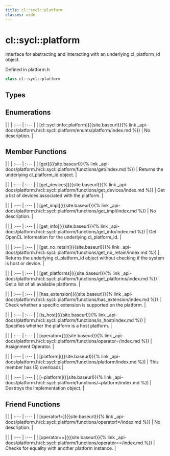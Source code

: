```yaml
---
title: cl::sycl::platform
classes: wide
---
```

# cl::sycl::platform

Interface for abstracting and interacting with an underlying cl_platform_id object. 

Defined in platform.h

```cpp
class cl::sycl::platform
```

## Types

## Enumerations

   |   |
| :--- | :--- |
| [cl::sycl::info::platform]({{site.baseurl}}{% link _api-docs/platform.h/cl::sycl::platform/enums/platform/index.md %}) | No description. |

## Member Functions

   |   |
| :--- | :--- |
| [get]({{site.baseurl}}{% link _api-docs/platform.h/cl::sycl::platform/functions/get/index.md %}) | Returns the underlying cl_platform_id object.  |

   |   |
| :--- | :--- |
| [get_devices]({{site.baseurl}}{% link _api-docs/platform.h/cl::sycl::platform/functions/get_devices/index.md %}) | Get a list of devices associated with the platform.  |

   |   |
| :--- | :--- |
| [get_impl]({{site.baseurl}}{% link _api-docs/platform.h/cl::sycl::platform/functions/get_impl/index.md %}) | No description. |

   |   |
| :--- | :--- |
| [get_info]({{site.baseurl}}{% link _api-docs/platform.h/cl::sycl::platform/functions/get_info/index.md %}) | Get OpenCL information for the underlying cl_platform_id.  |

   |   |
| :--- | :--- |
| [get_no_retain]({{site.baseurl}}{% link _api-docs/platform.h/cl::sycl::platform/functions/get_no_retain/index.md %}) | Returns the underlying cl_platform_id object without checking if the system is host or device.  |

   |   |
| :--- | :--- |
| [get_platforms]({{site.baseurl}}{% link _api-docs/platform.h/cl::sycl::platform/functions/get_platforms/index.md %}) | Get a list of all available platforms.  |

   |   |
| :--- | :--- |
| [has_extension]({{site.baseurl}}{% link _api-docs/platform.h/cl::sycl::platform/functions/has_extension/index.md %}) | Check whether a specific extension is supported on the platform.  |

   |   |
| :--- | :--- |
| [is_host]({{site.baseurl}}{% link _api-docs/platform.h/cl::sycl::platform/functions/is_host/index.md %}) | Specifies whether the platform is a host platform.  |

   |   |
| :--- | :--- |
| [operator=]({{site.baseurl}}{% link _api-docs/platform.h/cl::sycl::platform/functions/operator=/index.md %}) | Assignment Operator.  |

   |   |
| :--- | :--- |
| [platform]({{site.baseurl}}{% link _api-docs/platform.h/cl::sycl::platform/functions/platform/index.md %}) | This member has (5) overloads |

   |   |
| :--- | :--- |
| [~platform]({{site.baseurl}}{% link _api-docs/platform.h/cl::sycl::platform/functions/~platform/index.md %}) | Destroys the implementation object.  |


## Friend Functions

   |   |
| :--- | :--- |
| [operator!=]({{site.baseurl}}{% link _api-docs/platform.h/cl::sycl::platform/functions/operator!=/index.md %}) | No description. |

   |   |
| :--- | :--- |
| [operator==]({{site.baseurl}}{% link _api-docs/platform.h/cl::sycl::platform/functions/operator==/index.md %}) | Checks for equality with another platform instance.  |

